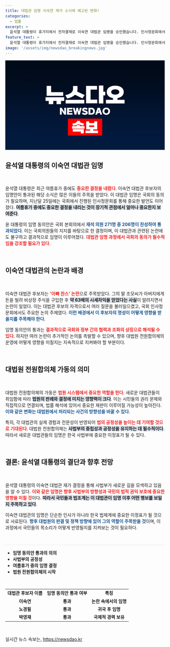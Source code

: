 ```yaml
---
title: 대법관 임명 이숙연 재가 소식에 예고된 변화!
categories:
  - 법률
excerpt: >
  윤석열 대통령이 휴가지에서 전자결재로 이숙연 대법관 임명을 승인했습니다. 인사청문회에서 아빠 찬스 논란을 뚫고 통과된 이 대법관, 그의 임명으로 대법원의 전원합의체 가동이 imminently 시작될 예정입니다!
feature_text: >
  윤석열 대통령이 휴가지에서 전자결재로 이숙연 대법관 임명을 승인했습니다. 인사청문회에서 아빠 찬스 논란을 뚫고 통과된 이 대법관, 그의 임명으로 대법원의 전원합의체 가동이 imminently 시작될 예정입니다!
image: '/assets/img/newsdao_breakingnews.jpg'
---
```


<p><img src="/assets/img/newsdao_breakingnews.jpg" alt="cryptoinkorea 속보" /></p>

<h2 data-ke-size="size26">윤석열 대통령의 이숙연 대법관 임명</h2>

<p data-ke-size="size16">&nbsp;</p>

<p>윤석열 대통령은 최근 여름휴가 중에도 <b><span style="color: #ee2323;">중요한 결정을 내렸다</span></b>. 이숙연 대법관 후보자의 임명안이 통과된 해당 소식은 많은 이들의 주목을 받았다. 이 대법관 임명은 국회의 동의가 필요하며, 지난달 25일에는 국회에서 진행된 인사청문회를 통해 중요한 발언도 이어졌다. <b><span style="background-color: #21538527;">여름휴가 중에도 중요한 결정을 내리는 것이 장기적 관점에서 얼마나 중요한지 보여준다</span></b>.</p>

<p>윤 대통령의 임명 동의안은 국회 본회의에서 <b><span style="color: #1a5490;">재석 의원 271명 중 206명이 찬성하여 통과되었다</span></b>. 이는 국회의원들의 지지를 바탕으로 한 결정이며, 이 대법관과 관련된 논란에도 불구하고 결과적으로 임명이 이루어졌다. <b><span style="color: #ee2323;">대법관 임명 과정에서 국회의 동의가 필수적임을 강조할 필요가 있다</span></b>.</p>

<p data-ke-size="size16">&nbsp;</p>

<h2 data-ke-size="size26">이숙연 대법관의 논란과 배경</h2>

<p data-ke-size="size16">&nbsp;</p>

<p>이숙연 대법관 후보자는 <b><span style="color: #ee2323;">'아빠 찬스' 논란</span></b>으로 주목받았다. 그의 딸 조모씨가 아버지에게 돈을 빌려 비상장 주식을 구입한 후 <b><span style="background-color: #21538527;">약 63배의 시세차익을 얻었다는 사실</span></b>이 알려지면서 논란이 일었다. 이는 대법관 후보의 자격으로서 여러 질문을 불러일으켰고, 국회 인사청문회에서도 주요한 논의 주제였다. <b><span style="color: #1a5490;">이런 배경에서 이 후보자의 명성이 어떻게 영향을 받을지를 주목해야 한다</span></b>.</p>

<p>임명 동의안의 통과는 <b><span style="color: #ee2323;">결과적으로 국회와 정부 간의 협력과 조화의 상징으로 해석될 수 있다</span></b>. 하지만 여러 논란이 추가적인 논의를 촉발할 수 있으며, 향후 대법원 전원합의체의 운영에 어떻게 영향을 미칠지는 지속적으로 지켜봐야 할 부분이다. </p>

<p data-ke-size="size16">&nbsp;</p>

<h2 data-ke-size="size26">대법원 전원합의체 가동의 의미</h2>

<p data-ke-size="size16">&nbsp;</p>

<p>대법원 전원합의체의 가동은 <b><span style="color: #ee2323;">법원 시스템에서 중요한 역할을 한다</span></b>. 새로운 대법관들이 취임함에 따라 <b><span style="background-color: #21538527;">법원의 판례와 결정에 미치는 영향력이 크다</span></b>. 이는 시민들의 권리 문제와 직접적으로 연결되며, 법률 해석에 있어서 중요한 재판이 이루어질 가능성이 높아진다. <b><span style="color: #1a5490;">이와 같은 변화는 대법원에서 처리되는 사건의 방향성을 바꿀 수 있다</span></b>.</p>

<p>특히, 각 대법관의 실제 경험과 전문성이 반영되어 <b><span style="color: #ee2323;">법의 공정성을 높이는 데 기여할 것으로 기대된다</span></b>. 대법원 전원합의체는 <b><span style="background-color: #21538527;">사법부의 중립성과 공정성을 유지하는 데 필수적이다</span></b>. 따라서 새로운 대법관들의 임명은 한국 사법부에 중요한 이정표가 될 수 있다.</p>

<p data-ke-size="size16">&nbsp;</p>

<h2 data-ke-size="size26">결론: 윤석열 대통령의 결단과 향후 전망</h2>

<p data-ke-size="size16">&nbsp;</p>

<p>윤석열 대통령의 이숙연 대법관 재가 결정을 통해 사법부가 새로운 길을 모색하고 있음을 알 수 있다. <b><span style="color: #ee2323;">이와 같은 임명은 향후 사법부의 방향성과 국민의 법적 권익 보호에 중요한 영향을 미칠 것</span></b>이다. <b><span style="background-color: #21538527;">따라서 국민들과 법조계는 이 대법관이 임명 이후 어떤 행보를 보일지 주목하고 있다</span></b>.</p>

<p>이숙연 대법관의 임명은 단순한 인사가 아니라 한국 법체계에 중요한 이정표가 될 것으로 사료된다. <b><span style="color: #1a5490;">향후 대법원의 판결 및 정책 방향에 있어 그의 역할이 주목받을 것</span></b>이며, 이 과정에서 국민들의 목소리가 어떻게 반영될지를 지켜보는 것이 필요하다.</p>

<p data-ke-size="size16">&nbsp;</p>

<hr style="height: 1px; color: #e8e8e8; background-color: #e8e8e8; border: none; width: 100%;" />

<ul>
    <li><b>임명 동의안 통과의 의의</b></li>
    <li><b>사법부의 공정성</b></li>
    <li><b>여름휴가 중의 임명 결정</b></li>
    <li><b>법원 전원합의체의 시작</b></li>
</ul>

<p data-ke-size="size16">&nbsp;</p>

<table style="width: 100%;">
    <tr>
        <td style="text-align: center; height: 17px;"><b>대법관 후보자 이름</b></td>
        <td style="text-align: center; height: 17px;"><b>임명 동의안 통과 여부</b></td>
        <td style="text-align: center; height: 17px;"><b>특징</b></td>
    </tr>
    <tr>
        <td style="text-align: center; height: 17px;"><b>이숙연</b></td>
        <td style="text-align: center; height: 17px;"><b>통과</b></td>
        <td style="text-align: center; height: 17px;"><b>논란 속에서의 임명</b></td>
    </tr>
    <tr>
        <td style="text-align: center; height: 17px;"><b>노경필</b></td>
        <td style="text-align: center; height: 17px;"><b>통과</b></td>
        <td style="text-align: center; height: 17px;"><b>귀국 후 임명</b></td>
    </tr>
    <tr>
        <td style="text-align: center; height: 17px;"><b>박영재</b></td>
        <td style="text-align: center; height: 17px;"><b>통과</b></td>
        <td style="text-align: center; height: 17px;"><b>국제적 경력 보유</b></td>
    </tr>
</table>

<p data-ke-size="size16">&nbsp;</p>
실시간 뉴스 속보는, <a href="https://newsdao.kr" rel="dofollow">https://newsdao.kr</a>


